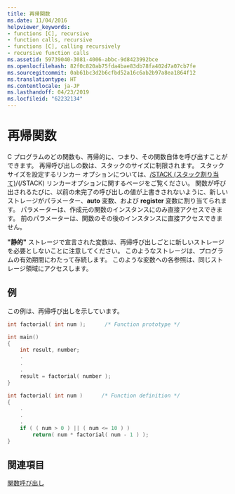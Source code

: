 ```yaml
---
title: 再帰関数
ms.date: 11/04/2016
helpviewer_keywords:
- functions [C], recursive
- function calls, recursive
- functions [C], calling recursively
- recursive function calls
ms.assetid: 59739040-3081-4006-abbc-9d8423992bce
ms.openlocfilehash: 82f0c820ab75fda4bae83db78fa402d7a07cb7fe
ms.sourcegitcommit: 0ab61bc3d2b6cfbd52a16c6ab2b97a8ea1864f12
ms.translationtype: HT
ms.contentlocale: ja-JP
ms.lasthandoff: 04/23/2019
ms.locfileid: "62232134"
---
```

# <a name="recursive-functions"></a>再帰関数

C プログラムのどの関数も、再帰的に、つまり、その関数自体を呼び出すことができます。 再帰呼び出しの数は、スタックのサイズに制限されます。 スタック サイズを設定するリンカー オプションについては、[/STACK (スタック割り当て)](../build/reference/stack-stack-allocations.md)/(/STACK) リンカーオプションに関するページをご覧ください。 関数が呼び出されるたびに、以前の未完了の呼び出しの値が上書きされないように、新しいストレージがパラメーター、**auto** 変数、および **register** 変数に割り当てられます。 パラメーターは、作成元の関数のインスタンスにのみ直接アクセスできます。 前のパラメーターは、関数のその後のインスタンスに直接アクセスできません。

**"静的"** ストレージで宣言された変数は、再帰呼び出しごとに新しいストレージを必要としないことに注意してください。 このようなストレージは、プログラムの有効期間にわたって存続します。 このような変数への各参照は、同じストレージ領域にアクセスします。

## <a name="example"></a>例

この例は、再帰呼び出しを示しています。

```C
int factorial( int num );      /* Function prototype */

int main()
{
    int result, number;
    .
    .
    .
    result = factorial( number );
}

int factorial( int num )      /* Function definition */
{
    .
    .
    .
    if ( ( num > 0 ) || ( num <= 10 ) )
        return( num * factorial( num - 1 ) );
}
```

## <a name="see-also"></a>関連項目

[関数呼び出し](../c-language/function-calls.md)
